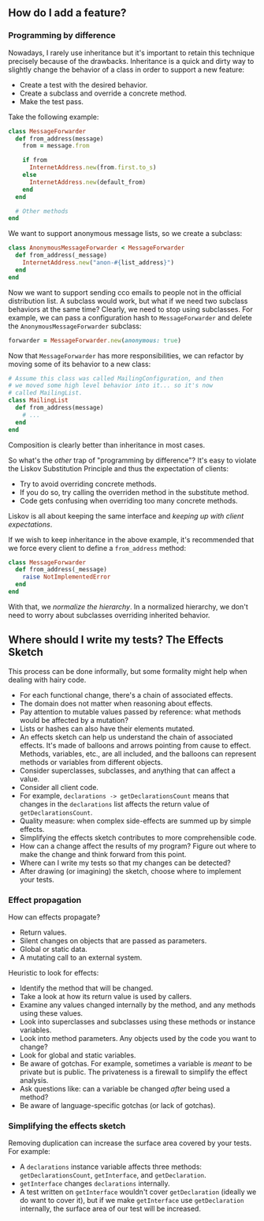 ## How do I add a feature?

### Programming by difference

Nowadays, I rarely use inheritance but it's important to retain this technique precisely because of the drawbacks. Inheritance is a quick and dirty way to slightly change the behavior of a class in order to support a new feature:

- Create a test with the desired behavior.
- Create a subclass and override a concrete method.
- Make the test pass.

Take the following example:

```ruby
class MessageForwarder
  def from_address(message)
    from = message.from

    if from
      InternetAddress.new(from.first.to_s)
    else
      InternetAddress.new(default_from)
    end
  end

  # Other methods
end
```

We want to support anonymous message lists, so we create a subclass:

```ruby
class AnonymousMessageForwarder < MessageForwarder
  def from_address(_message)
    InternetAddress.new("anon-#{list_address}")
  end
end
```

Now we want to support sending cco emails to people not in the official distribution list. A subclass would work, but what if we need two subclass behaviors at the same time? Clearly, we need to stop using subclasses. For example, we can pass a configuration hash to `MessageForwarder` and delete the `AnonymousMessageForwarder` subclass:

```ruby
forwarder = MessageForwarder.new(anonymous: true)
```

Now that `MessageForwarder` has more responsibilities, we can refactor by moving some of its behavior to a new class:

```ruby
# Assume this class was called MailingConfiguration, and then
# we moved some high level behavior into it... so it's now
# called MailingList.
class MailingList
  def from_address(message)
    # ...
  end
end
```

Composition is clearly better than inheritance in most cases.

So what's the _other_ trap of "programming by difference"? It's easy to violate the Liskov Substitution Principle and thus the expectation of clients:

- Try to avoid overriding concrete methods.
- If you do so, try calling the overriden method in the substitute method.
- Code gets confusing when overriding too many concrete methods.

Liskov is all about keeping the same interface and _keeping up with client expectations_.

If we wish to keep inheritance in the above example, it's recommended that we force every client to define a `from_address` method:

```ruby
class MessageForwarder
  def from_address(_message)
    raise NotImplementedError
  end
end
```

With that, we _normalize the hierarchy_. In a normalized hierarchy, we don't need to worry about subclasses overriding inherited behavior.

## Where should I write my tests? The Effects Sketch

This process can be done informally, but some formality might help
when dealing with hairy code.

- For each functional change, there's a chain of associated effects.
- The domain does not matter when reasoning about effects.
- Pay attention to mutable values passed by reference: what methods
  would be affected by a mutation?
- Lists or hashes can also have their elements mutated.
- An effects sketch can help us understand the chain of associated
  effects. It's made of balloons and arrows pointing from cause to
  effect. Methods, variables, etc., are all included, and the balloons
  can represent methods or variables from different objects.
- Consider superclasses, subclasses, and anything that can affect a value.
- Consider all client code.
- For example, `declarations -> getDeclarationsCount` means that
  changes in the `declarations` list affects the return value of
  `getDeclarationsCount`.
- Quality measure: when complex side-effects are summed up by simple
  effects.
- Simplifying the effects sketch contributes to more comprehensible code.
- How can a change affect the results of my program? Figure out where
  to make the change and think forward from this point.
- Where can I write my tests so that my changes can be detected?
- After drawing (or imagining) the sketch, choose where to implement
  your tests.

### Effect propagation

How can effects propagate?

- Return values.
- Silent changes on objects that are passed as parameters.
- Global or static data.
- A mutating call to an external system.

Heuristic to look for effects:

- Identify the method that will be changed.
- Take a look at how its return value is used by callers.
- Examine any values changed internally by the method, and any methods
  using these values.
- Look into superclasses and subclasses using these methods or
  instance variables.
- Look into method parameters. Any objects used by the code you want
  to change?
- Look for global and static variables.
- Be aware of gotchas. For example, sometimes a variable is _meant_ to
be private but is public. The privateness is a firewall to simplify
the effect analysis.
- Ask questions like: can a variable be changed _after_ being used a
  method?
- Be aware of language-specific gotchas (or lack of gotchas).

### Simplifying the effects sketch

Removing duplication can increase the surface area covered by your
tests. For example:

- A `declarations` instance variable affects three methods:
`getDeclarationsCount`, `getInterface`, and `getDeclaration`.
- `getInterface` changes `declarations` internally.
- A test written on `getInterface` wouldn't cover `getDeclaration`
(ideally we do want to cover it), but if we make `getInterface` use
`getDeclaration` internally, the surface area of our test will be
increased.
